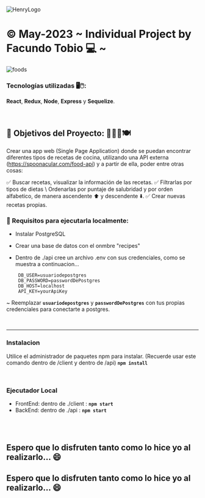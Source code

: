 ![HenryLogo](https://d31uz8lwfmyn8g.cloudfront.net/Assets/logo-henry-white-lg.png)

<h1> © May-2023 ~ Individual Project by Facundo Tobio 💻 ~ </h1>
 
 ![foods](https://github.com/Facundotobio/food/assets/109319944/14268c32-fb41-4315-92f0-169e033491c6)

<h3> Tecnologías utilizadas 🖥️🖱️: </h3>

 **React**, **Redux**, **Node**, **Express** y **Sequelize**.

<br />

<h2>📍 Objetivos del Proyecto: 👩🏽‍🍳🍽️ </h2>

Crear una app web (Single Page Application) donde se puedan encontrar diferentes tipos de recetas de cocina, utilizando una API externa (https://spoonacular.com/food-api) y a partir de ella, poder entre otras cosas: 

✅ Buscar recetas, visualizar la información de las recetas.
✅ Filtrarlas por tipos de dietas \ Ordenarlas por puntaje de salubridad y por orden alfabetico, de manera ascendente ⬆️ y descendente ⬇️.
✅ Crear nuevas recetas propias.

<h3>📍 Requisitos para ejecutarla localmente: </h3>

- Instalar PostgreSQL
- Crear una base de datos con el onmbre "recipes"
- Dentro de ./api cree un archivo .env con sus credenciales, como se muestra a continuacion...

       DB_USER=usuariodepostgres
       DB_PASSWORD=passwordDePostgres
       DB_HOST=localhost
       API_KEY=yourApiKey

~ Reemplazar **`usuariodepostgres`** y **`passwordDePostgres`** con tus propias credenciales para conectarte a postgres.

<br />

---

<h3> Instalacion </h3>

Utilice el administrador de paquetes npm para instalar. (Recuerde usar este comando dentro de /client y dentro de /api)
**`npm install`**

<br />

<h3> Ejecutador Local </h3>

- FrontEnd: dentro de ./client : **`npm start`**
- BackEnd: dentro de ./api : **`npm start`**

<br />
<br />


<h2> Espero que lo disfruten tanto como lo hice yo al realizarlo... 😄 <h2>

<h2> Espero que lo disfruten tanto como lo hice yo al realizarlo... 😄 <h2>

